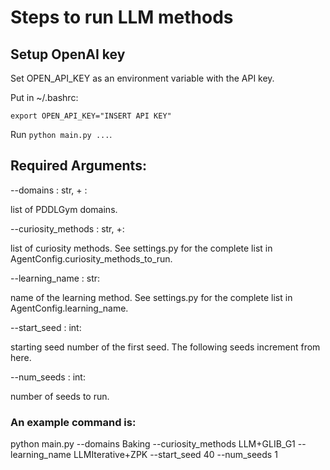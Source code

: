 # Steps to run LLM methods

## Setup OpenAI key

Set OPEN_API_KEY as an environment variable with the API key.

Put in ~/.bashrc:

```
export OPEN_API_KEY="INSERT API KEY"
```

Run `python main.py ...`.

## Required Arguments:

--domains : str, + :

list of PDDLGym domains.

--curiosity_methods : str, +:

list of curiosity methods. See settings.py for the complete list in AgentConfig.curiosity_methods_to_run.

--learning_name : str:

name of the learning method. See settings.py for the complete list in AgentConfig.learning_name. 

--start_seed : int:

starting seed number of the first seed. The following seeds increment from here.

--num_seeds : int:

number of seeds to run.


### An example command is:

python main.py --domains Baking  --curiosity_methods LLM+GLIB_G1  --learning_name LLMIterative+ZPK  --start_seed 40 --num_seeds 1